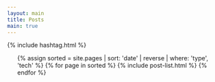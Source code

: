 ```yaml
---
layout: main
title: Posts
main: true
---
```


<div class="loading-animation">

{% include hashtag.html %}

<ul class="catalogue">
{% assign sorted = site.pages | sort: 'date' | reverse | where: 'type', 'tech' %}
{% for page in sorted %}
{% include post-list.html %}
{% endfor %}
</ul>
</div>